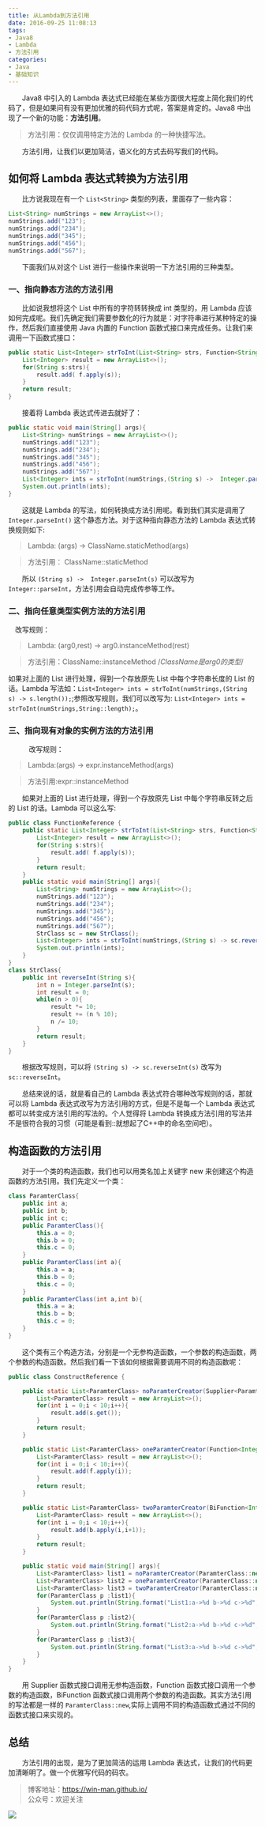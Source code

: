 ```yaml
---
title: 从Lambda到方法引用
date: 2016-09-25 11:08:13
tags:
- Java8
- Lambda
- 方法引用
categories:
- Java
- 基础知识
---
```


　　Java8 中引入的 Lambda 表达式已经能在某些方面很大程度上简化我们的代码了，但是如果问有没有更加优雅的码代码方式呢，答案是肯定的。Java8 中出现了一个新的功能：**方法引用**。

> 方法引用：仅仅调用特定方法的 Lambda 的一种快捷写法。

　　方法引用，让我们以更加简洁，语义化的方式去码写我们的代码。

## 如何将 Lambda 表达式转换为方法引用

　　比方说我现在有一个 `List<String>` 类型的列表，里面存了一些内容：

``` java
List<String> numStrings = new ArrayList<>();
numStrings.add("123");
numStrings.add("234");
numStrings.add("345");
numStrings.add("456");
numStrings.add("567");
```

　　下面我们从对这个 List 进行一些操作来说明一下方法引用的三种类型。

### 一、指向**静态方法**的方法引用

　　比如说我想将这个 List 中所有的字符转转换成 int 类型的，用 Lambda 应该如何完成呢。我们先确定我们需要参数化的行为就是：对字符串进行某种特定的操作，然后我们直接使用 Java 内置的 Function 函数式接口来完成任务。让我们来调用一下函数式接口：

``` java
public static List<Integer> strToInt(List<String> strs, Function<String,Integer> f){
    List<Integer> result = new ArrayList<>();
    for(String s:strs){
        result.add( f.apply(s));
    }
    return result;
}
```

　　接着将 Lambda 表达式传进去就好了：

``` java
public static void main(String[] args){
    List<String> numStrings = new ArrayList<>();
    numStrings.add("123");
    numStrings.add("234");
    numStrings.add("345");
    numStrings.add("456");
    numStrings.add("567");
    List<Integer> ints = strToInt(numStrings,(String s) ->  Integer.parseInt(s));
    System.out.println(ints);
}
```
　　这就是 Lambda 的写法，如何转换成方法引用呢。看到我们其实是调用了 `Integer.parseInt()` 这个静态方法。对于这种指向静态方法的 Lambda 表达式转换规则如下:

>Lambda: (args) -> ClassName.staticMethod(args)

>方法引用： ClassName::staticMethod

　　所以 `(String s) ->  Integer.parseInt(s)` 可以改写为 `Integer::parseInt`，方法引用会自动完成传参等工作。

### 二、指向**任意类型实例方法**的方法引用

   　改写规则：

>Lambda: (arg0,rest) -> arg0.instanceMethod(rest)

>方法引用：ClassName::instanceMethod      /*ClassName是arg0的类型*/

   如果对上面的 List 进行处理，得到一个存放原先 List 中每个字符串长度的 List 的话。Lambda 写法如：`List<Integer> ints = strToInt(numStrings,(String s) -> s.length());`;参照改写规则，我们可以改写为: `List<Integer> ints = strToInt(numStrings,String::length);`。

### 三、指向**现有对象的实例方法**的方法引用

　　　改写规则：

>Lambda:(args) -> expr.instanceMethod(args)

>方法引用:expr::instanceMethod

　　如果对上面的 List 进行处理，得到一个存放原先 List 中每个字符串反转之后的 List 的话。Lambda 可以这么写:
``` java
public class FunctionReference {
    public static List<Integer> strToInt(List<String> strs, Function<String,Integer> f){
        List<Integer> result = new ArrayList<>();
        for(String s:strs){
            result.add( f.apply(s));
        }
        return result;
    }
    public static void main(String[] args){
        List<String> numStrings = new ArrayList<>();
        numStrings.add("123");
        numStrings.add("234");
        numStrings.add("345");
        numStrings.add("456");
        numStrings.add("567");
        StrClass sc = new StrClass();
        List<Integer> ints = strToInt(numStrings,(String s) -> sc.reverseInt(s));
        System.out.println(ints);
    }
}
class StrClass{
    public int reverseInt(String s){
        int n = Integer.parseInt(s);
        int result = 0;
        while(n > 0){
            result *= 10;
            result += (n % 10);
            n /= 10;
        }
        return result;
    }
}
```

　　根据改写规则，可以将 `(String s) -> sc.reverseInt(s)` 改写为 `sc::reverseInt`。

　　总结来说的话，就是看自己的 Lambda 表达式符合哪种改写规则的话，那就可以将 Lambda 表达式改写为方法引用的方式，但是不是每一个 Lambda 表达式都可以转变成方法引用的写法的。个人觉得将 Lambda 转换成方法引用的写法并不是很符合我的习惯（可能是看到::就想起了C++中的命名空间吧）。

## 构造函数的方法引用

　　对于一个类的构造函数，我们也可以用类名加上关键字 new 来创建这个构造函数的方法引用。我们先定义一个类：

``` java
class ParamterClass{
    public int a;
    public int b;
    public int c;
    public ParamterClass(){
        this.a = 0;
        this.b = 0;
        this.c = 0;
    }
    public ParamterClass(int a){
        this.a = a;
        this.b = 0;
        this.c = 0;
    }
    public ParamterClass(int a,int b){
        this.a = a;
        this.b = b;
        this.c = 0;
    }
}
```

　　这个类有三个构造方法，分别是一个无参构造函数，一个参数的构造函数，两个参数的构造函数。然后我们看一下该如何根据需要调用不同的构造函数呢：

``` java
public class ConstructReference {

    public static List<ParamterClass> noParamterCreator(Supplier<ParamterClass> s){
        List<ParamterClass> result = new ArrayList<>();
        for(int i = 0;i < 10;i++){
            result.add(s.get());
        }
        return result;
    }

    public static List<ParamterClass> oneParamterCreator(Function<Integer,ParamterClass> f){
        List<ParamterClass> result = new ArrayList<>();
        for(int i = 0;i < 10;i++){
            result.add(f.apply(i));
        }
        return result;
    }

    public static List<ParamterClass> twoParamterCreator(BiFunction<Integer,Integer,ParamterClass> b){
        List<ParamterClass> result = new ArrayList<>();
        for(int i = 0;i < 10;i++){
            result.add(b.apply(i,i+1));
        }
        return result;
    }

    public static void main(String[] args){
        List<ParamterClass> list1 = noParamterCreator(ParamterClass::new);
        List<ParamterClass> list2 = oneParamterCreator(ParamterClass::new);
        List<ParamterClass> list3 = twoParamterCreator(ParamterClass::new);
        for(ParamterClass p :list1){
            System.out.println(String.format("List1:a->%d b->%d c->%d",p.a,p.b,p.c));
        }
        for(ParamterClass p :list2){
            System.out.println(String.format("List2:a->%d b->%d c->%d",p.a,p.b,p.c));
        }
        for(ParamterClass p :list3){
            System.out.println(String.format("List3:a->%d b->%d c->%d",p.a,p.b,p.c));
        }
    }
}
```

　　用 Supplier 函数式接口调用无参构造函数，Function 函数式接口调用一个参数的构造函数，BiFunction 函数式接口调用两个参数的构造函数。其实方法引用的写法都是一样的 `ParamterClass::new`,实际上调用不同的构造函数式通过不同的函数式接口来实现的。

## 总结

　　方法引用的出现，是为了更加简洁的运用 Lambda 表达式，让我们的代码更加清晰明了。做一个优雅写代码的码农。
> 博客地址：https://win-man.github.io/  
> 公众号：欢迎关注  

![](https://user-gold-cdn.xitu.io/2018/8/16/165435ce71d2b88b?w=258&h=258&f=jpeg&s=26568)

